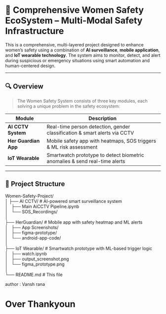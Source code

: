 # 🧠 Comprehensive Women Safety EcoSystem – Multi-Modal Safety Infrastructure

This is a comprehensive, multi-layered project designed to enhance women’s safety using a combination of **AI surveillance**, **mobile application**, and **IoT wearable technology**. The system aims to monitor, detect, and alert during suspicious or emergency situations using smart automation and human-centered design.

---

## 🔍 Overview

> The Women Safety System consists of three key modules, each solving a unique problem in the safety ecosystem:

| Module               | Description                                                                 |
|----------------------|-----------------------------------------------------------------------------|
| **AI CCTV System**    | Real-time person detection, gender classification & smart alerts via CCTV  |
| **Her Guardian App**  | Mobile safety app with heatmaps, SOS triggers & ML risk assessment         |
| **IoT Wearable**      | Smartwatch prototype to detect biometric anomalies & send real-time alerts |

---

## 📁 Project Structure

Women-Safety-Project/<br>
│
├── AI CCTV/ # AI-powered smart surveillance system<br>
│   ├── Main AiCCTV Pipeline.ipynb<br>
│   └── SOS_Recordings/<br>
│<br>
├── HerGuardian/ # Mobile app with safety heatmap and ML alerts<br>
│   ├── App Screenshots/<br>
│   ├── figma-prototype/<br>
│   └── android-app-code/<br>
│<br>
├── IoT Wearable/ # Smartwatch prototype with ML-based trigger logic<br>
│   ├── watch.ipynb<br>
│   ├── output_screenshot.png<br>
│   └── figma_prototype.png<br>
│<br>
└── README.md # This file<br>


author : Vansh rana
# Over Thankyoun
